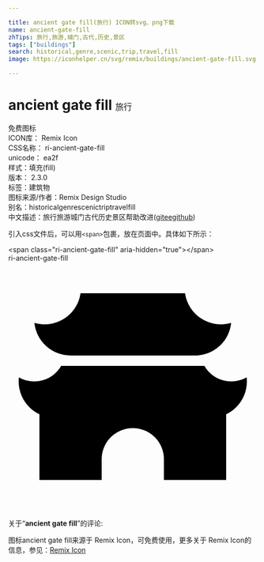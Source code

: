 ```yaml
---

title: ancient gate fill(旅行) ICON转svg、png下载
name: ancient-gate-fill
zhTips: 旅行,旅游,城门,古代,历史,景区
tags: ["buildings"]
search: historical,genre,scenic,trip,travel,fill
image: https://iconhelper.cn/svg/remix/buildings/ancient-gate-fill.svg

---
```


# ancient gate fill  <small style="font-size: 60%;font-weight: 100">旅行</small>


<div class="detail-page">
<p>
<span><span class="badge-success badge">免费图标</span> </span>
<br/>
<span>
ICON库：
<span class="badge-secondary badge">Remix Icon</span> 
</span>
<br/>
<span>
CSS名称：
<span class="badge-secondary badge">ri-ancient-gate-fill</span> 
</span>
<br/>
<span>
unicode：
<span class="badge-secondary badge">ea2f</span> 
<copy-btn content='ea2f' btn-title=""></copy-btn>
<copy-btn :content='String.fromCodePoint(parseInt("ea2f", 16))' btn-title="复制U"></copy-btn>
</span><br/><span>样式：<span class="badge-light badge">填充(fill)</span></span>
<br/>
<span>
版本：
<span class="badge-secondary badge">2.3.0</span> 
</span><br/><span>标签：<span class="badge-light badge"><router-link to="/tags/buildings.html">建筑物</router-link></span></span>
<br/>
<span>图标来源/作者：<span class="badge-light badge">Remix Design Studio</span></span> 
<br/>
<span>别名：<span class="badge-light badge">historical</span><span class="badge-light badge">genre</span><span class="badge-light badge">scenic</span><span class="badge-light badge">trip</span><span class="badge-light badge">travel</span><span class="badge-light badge">fill</span></span><br/><span class="zh-detail">中文描述：<span class="badge-primary badge">旅行</span><span class="badge-primary badge">旅游</span><span class="badge-primary badge">城门</span><span class="badge-primary badge">古代</span><span class="badge-primary badge">历史</span><span class="badge-primary badge">景区</span><span class="help-link"><span>帮助改进</span>(<a href="https://gitee.com/liuwave/icon-helper/edit/master/json/remix/buildings/ancient-gate-fill.json" target="_blank" rel="noopener noreferrer">gitee</a><a href="https://github.com/liuwave/icon-helper/edit/master/json/remix/buildings/ancient-gate-fill.json" target="_blank" rel="noopener noreferrer">github</a></span>)</span><br/>
</p>
</div>
<div class="alert alert-dark">
  <i class="ri-ancient-gate-fill ri-xs"></i>
  <i class="ri-ancient-gate-fill ri-sm"></i>
  <i class="ri-ancient-gate-fill ri-lg"></i>
  <i class="ri-ancient-gate-fill ri-2x"></i>
  <i class="ri-ancient-gate-fill ri-3x"></i>
  <i class="ri-ancient-gate-fill ri-5x"></i>
  <i class="ri-ancient-gate-fill ri-7x"></i>
</div>
<div>
  <p>引入css文件后，可以用<code>&lt;span&gt;</code>包裹，放在页面中。具体如下所示：    
  </p>
  <div class="alert alert-primary" style="font-size: 14px">
    &lt;span class="ri-ancient-gate-fill" aria-hidden="true"&gt;&lt;/span&gt;
    <copy-btn content='<span class="ri-ancient-gate-fill" aria-hidden="true"></span>'></copy-btn>
  </div>
  <div class="alert alert-secondary">
    <i class="ri-ancient-gate-fill"
    style="font-size: 24px"
    aria-hidden="true"></i> ri-ancient-gate-fill
    <copy-btn content="ri-ancient-gate-fill" btn-title="复制图标名称"></copy-btn>
  </div>
</div>
<div id="svg" class="svg-wrap">
<svg xmlns="http://www.w3.org/2000/svg" viewBox="0 0 24 24">
    <g>
        <path fill="none" d="M0 0h24v24H0z"/>
        <path d="M18.901 10a2.999 2.999 0 0 0 4.075 1.113 3.5 3.5 0 0 1-1.975 3.55L21 21h-6v-2a3 3 0 0 0-5.995-.176L9 19v2H3v-6.336a3.5 3.5 0 0 1-1.979-3.553A2.999 2.999 0 0 0 5.098 10h13.803zm-1.865-7a3.5 3.5 0 0 0 4.446 2.86 3.5 3.5 0 0 1-3.29 3.135L18 9H6a3.5 3.5 0 0 1-3.482-3.14A3.5 3.5 0 0 0 6.964 3h10.072z"/>
    </g>
</svg>

</div>
<detail full-name='ri-ancient-gate-fill'></detail>  
<div class="icon-detail__container">
<p>关于“<b>ancient gate fill</b>”的评论:</p>
</div>
<Vssue title="关于“ancient gate fill”的评论" />    
<div><p>图标ancient gate fill来源于 Remix Icon，可免费使用，更多关于  Remix Icon的信息，参见：<a target="_blank" href="https://iconhelper.cn/remix.html">Remix Icon</a>
</p></div>
